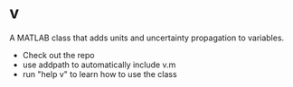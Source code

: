 v
=

A MATLAB class that adds units and uncertainty propagation to variables.

 * Check out the repo
 * use addpath to automatically include v.m
 * run "help v" to learn how to use the class
